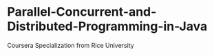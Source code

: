 # Parallel-Concurrent-and-Distributed-Programming-in-Java
Coursera Specialization from Rice University
